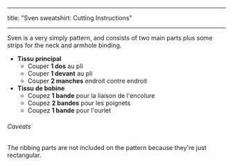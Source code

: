 - - -
title: "Sven sweatshirt: Cutting Instructions"
- - -

Sven is a very simply pattern, and consists of two main parts plus some strips for the neck and armhole binding.

- **Tissu principal**
  - Couper **1 dos** au pli
  - Couper **1 devant** au pli
  - Couper **2 manches** endroit contre endroit
- **Tissu de bobine**
  - Coupez **1 bande** pour la liaison de l'encolure
  - Coupez **2 bandes**  pour les poignets
  - Coupez **1 bande**  pour l'ourlet

<Warning>

###### Caveats

The ribbing parts are not included on the pattern because they're just rectangular.

</Warning>
